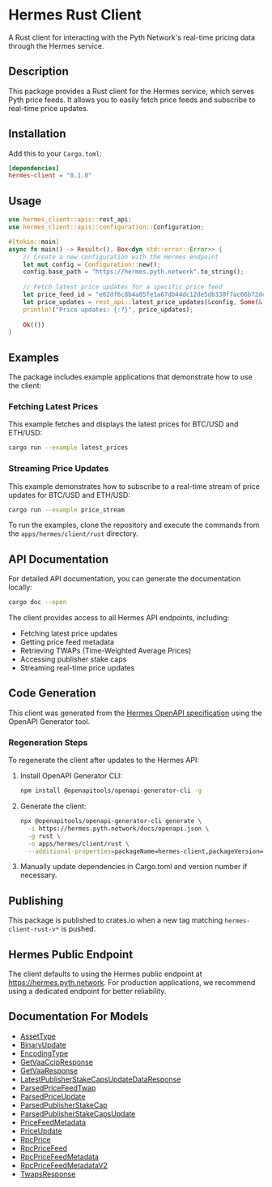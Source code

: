 # Hermes Rust Client

A Rust client for interacting with the Pyth Network's real-time pricing data through the Hermes service.

## Description

This package provides a Rust client for the Hermes service, which serves Pyth price feeds. It allows you to easily fetch price feeds and subscribe to real-time price updates.

## Installation

Add this to your `Cargo.toml`:

```toml
[dependencies]
hermes-client = "0.1.0"
```

## Usage

```rust
use hermes_client::apis::rest_api;
use hermes_client::apis::configuration::Configuration;

#[tokio::main]
async fn main() -> Result<(), Box<dyn std::error::Error>> {
    // Create a new configuration with the Hermes endpoint
    let mut config = Configuration::new();
    config.base_path = "https://hermes.pyth.network".to_string();
    
    // Fetch latest price updates for a specific price feed
    let price_feed_id = "e62df6c8b4a85fe1a67db44dc12de5db330f7ac66b72dc658afedf0f4a415b43";
    let price_updates = rest_api::latest_price_updates(&config, Some(&[price_feed_id]), None, None).await?;
    println!("Price updates: {:?}", price_updates);
    
    Ok(())
}
```

## Examples

The package includes example applications that demonstrate how to use the client:

### Fetching Latest Prices

This example fetches and displays the latest prices for BTC/USD and ETH/USD:

```bash
cargo run --example latest_prices
```

### Streaming Price Updates

This example demonstrates how to subscribe to a real-time stream of price updates for BTC/USD and ETH/USD:

```bash
cargo run --example price_stream
```

To run the examples, clone the repository and execute the commands from the `apps/hermes/client/rust` directory.

## API Documentation

For detailed API documentation, you can generate the documentation locally:

```bash
cargo doc --open
```

The client provides access to all Hermes API endpoints, including:

- Fetching latest price updates
- Getting price feed metadata
- Retrieving TWAPs (Time-Weighted Average Prices)
- Accessing publisher stake caps
- Streaming real-time price updates

## Code Generation

This client was generated from the [Hermes OpenAPI specification](https://hermes.pyth.network/docs/openapi.json) using the OpenAPI Generator tool.

### Regeneration Steps

To regenerate the client after updates to the Hermes API:

1. Install OpenAPI Generator CLI:
   ```bash
   npm install @openapitools/openapi-generator-cli -g
   ```

2. Generate the client:
   ```bash
   npx @openapitools/openapi-generator-cli generate \
     -i https://hermes.pyth.network/docs/openapi.json \
     -g rust \
     -o apps/hermes/client/rust \
     --additional-properties=packageName=hermes-client,packageVersion=0.1.0
   ```

3. Manually update dependencies in Cargo.toml and version number if necessary.

## Publishing

This package is published to crates.io when a new tag matching `hermes-client-rust-v*` is pushed.

## Hermes Public Endpoint

The client defaults to using the Hermes public endpoint at https://hermes.pyth.network. For production applications, we recommend using a dedicated endpoint for better reliability.

## Documentation For Models

 - [AssetType](docs/AssetType.md)
 - [BinaryUpdate](docs/BinaryUpdate.md)
 - [EncodingType](docs/EncodingType.md)
 - [GetVaaCcipResponse](docs/GetVaaCcipResponse.md)
 - [GetVaaResponse](docs/GetVaaResponse.md)
 - [LatestPublisherStakeCapsUpdateDataResponse](docs/LatestPublisherStakeCapsUpdateDataResponse.md)
 - [ParsedPriceFeedTwap](docs/ParsedPriceFeedTwap.md)
 - [ParsedPriceUpdate](docs/ParsedPriceUpdate.md)
 - [ParsedPublisherStakeCap](docs/ParsedPublisherStakeCap.md)
 - [ParsedPublisherStakeCapsUpdate](docs/ParsedPublisherStakeCapsUpdate.md)
 - [PriceFeedMetadata](docs/PriceFeedMetadata.md)
 - [PriceUpdate](docs/PriceUpdate.md)
 - [RpcPrice](docs/RpcPrice.md)
 - [RpcPriceFeed](docs/RpcPriceFeed.md)
 - [RpcPriceFeedMetadata](docs/RpcPriceFeedMetadata.md)
 - [RpcPriceFeedMetadataV2](docs/RpcPriceFeedMetadataV2.md)
 - [TwapsResponse](docs/TwapsResponse.md)



